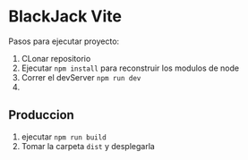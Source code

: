 # BlackJack Vite

Pasos para ejecutar proyecto:

1. CLonar repositorio
2. Ejecutar ```npm install``` para reconstruir los modulos de node
3. Correr el devServer ```npm run dev```
4.

## Produccion
1. ejecutar ```npm run build```
2. Tomar la carpeta ```dist``` y desplegarla